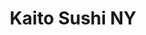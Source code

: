 ---
layout: place
title: Kaito Sushi NY
permalink: /new-york/bronxville/kaito-sushi-ny.html
stateAbbr: NY
stateName: New York
cityName: Bronxville
seo:
  type: restaurant
  links: http://www.kaitorestaurant.com/
place_id: ChIJr103-rGSwokReSFy8SWUMpY
photos:
  - name: >-
      places/ChIJr103-rGSwokReSFy8SWUMpY/photos/AeeoHcKF4TezGS-Rz8_AtliT0Qw_GRVmfdMGFCO9Gz2NxjcVcQW9cL38GXT_Vg8QuJPhs9_11aZF_ZR1s6x5bzcj0ePYmWdQGLdM89QXpvhgm5PRt4KjrqUGQz9vxwpK5tWqooqPffgZUO9MSSnWE7qdW8OrwOMyTLMn8Zy4olNjHQHeKGBdkoLYCqX_lWc6S5Uoav8wxNBKcVeJ60y8U32h2nV5jwrfK33QSotXALSFST0NL90e16DUyK5a9vUVXwepN7jm1sN9fGEA0z4d6MhaxvnTbUpwhK-odUozpEJd73toD5qAWPHdN1vPOSx0rfkPFd8xZTKONVRfmCtqh9P2B38vqCIcY8bV3tUAMXvxH2eiZD1klKpBxUVMfSHaCEN1BAjWSAHapyBD-pYVEOpsIh7xTm4u3WJksj1FaXVHYH-tCznB
    widthPx: 4800
    heightPx: 2163
    authorAttributions:
      - displayName: Jay Dixon
        uri: https://maps.google.com/maps/contrib/107866600029598521642
        photoUri: >-
          https://lh3.googleusercontent.com/a/ACg8ocKMjkUBZIwnOfISBUSkIo6NksctnrcAhkvcyEygZsW1AGqJlQ=s100-p-k-no-mo
    flagContentUri: >-
      https://www.google.com/local/imagery/report/?cb_client=maps_api_places.places_api&image_key=!1e10!2sCIHM0ogKEICAgICknr_K9gE&hl=en-US
    googleMapsUri: >-
      https://www.google.com/maps/place//data=!3m4!1e2!3m2!1sCIHM0ogKEICAgICknr_K9gE!2e10!4m2!3m1!1s0x89c292b1fa375daf:0x96329425f1722179
  - name: >-
      places/ChIJr103-rGSwokReSFy8SWUMpY/photos/AeeoHcJWRoVKxc6QUkc7azPTXmM0ct9IbADrqLmvd8pXN3xD4fPr1SqGdFp3nzXns86S-TueIgIJ0FEBB3wqCpQrs_fOlNL7thGOzllo2WdjHXlYiL_tcm3ZQ1Qz-aWSY8AwhzVQKzDLke4C5-jnkOiL7kan5HtNN7Or3xIAwi327rVgKdAZg4-7uy05wIl8b9F8ENGHAn7q6s7BWzX9kh5739GtJ_rNVibbdnyhG5_9dxrYHXerujbxuu6XAJcpyh0x0N27nWNLQNBQi5BJO0nhdGrl9W39yxgepwCtcPgcX2s-e-DwXGYFciEyH6PaP4XbRWnXZlTHz_Hu1mm8KkJruGqwsj48J8pfQJxMqvQnRQMDQP_KqDDxX5S2ngwcQS6oc8zXl85lB2Z1_FNSLceUPP7jZRyhkGWnnWIzx8eSRdRHlxk
    widthPx: 3024
    heightPx: 4032
    authorAttributions:
      - displayName: Pia V
        uri: https://maps.google.com/maps/contrib/104692250972745291058
        photoUri: >-
          https://lh3.googleusercontent.com/a/ACg8ocKB1INM6YFmjx2lPG3dg-CcGAgXSwNZr8btzGlY31zJm7_j22fX=s100-p-k-no-mo
    flagContentUri: >-
      https://www.google.com/local/imagery/report/?cb_client=maps_api_places.places_api&image_key=!1e10!2sCIHM0ogKEICAgICkie_ylAE&hl=en-US
    googleMapsUri: >-
      https://www.google.com/maps/place//data=!3m4!1e2!3m2!1sCIHM0ogKEICAgICkie_ylAE!2e10!4m2!3m1!1s0x89c292b1fa375daf:0x96329425f1722179
  - name: >-
      places/ChIJr103-rGSwokReSFy8SWUMpY/photos/AeeoHcIXYilGPgoBF88zwsRPEyIZCzx225Nhb6fXdwGbV_Or88Gicvh28aZ2rIFt6enkK6ACgXkDpoTXHEqyacVOcGTUthYVrELC9bfY-Uj-Hd9C1DSVQYdeuojVjeHhHMQL9kDMXji6rjBqDe_uYYScIzeXrTmbcDLtvARukWdO1aPekE-MGrNcR4kuPTYh2uRamAR3gsTNz8DHyz4pKT23O8iNQS8GD0paCgaSlRKkrFOu2p6qCANTki6v219Cy9BONDaWGuyIluO9uHGrBLeB-qZ-FMvsSBV2oe6ABleeb8lOXw
    widthPx: 2048
    heightPx: 1153
    authorAttributions:
      - displayName: Kaito Sushi NY
        uri: https://maps.google.com/maps/contrib/103662137449615212584
        photoUri: >-
          https://lh3.googleusercontent.com/a-/ALV-UjWgDMFGvx6ypHICQ1q0bVy-PH1aqMi9uhzMVG5gQeKBFfM75iI=s100-p-k-no-mo
    flagContentUri: >-
      https://www.google.com/local/imagery/report/?cb_client=maps_api_places.places_api&image_key=!1e10!2sAF1QipPRCfD7rk2K5wdb46bSzGM9QgDMfGCgWq6tf9p-&hl=en-US
    googleMapsUri: >-
      https://www.google.com/maps/place//data=!3m4!1e2!3m2!1sAF1QipPRCfD7rk2K5wdb46bSzGM9QgDMfGCgWq6tf9p-!2e10!4m2!3m1!1s0x89c292b1fa375daf:0x96329425f1722179
  - name: >-
      places/ChIJr103-rGSwokReSFy8SWUMpY/photos/AeeoHcIxjFWOxcX8n169RpXaVn007G4HBlFoilMtbQGzlGa8SRay90vi46RWzpRLOm05H_kcGC6j4i0sAaP4JxhckvaUSUjZhCqzJJPoCSKC8AAYM-CvNSa1RvwUZ0RT3FsSA0JoxGuF4PVjx3T2GsXBjgjYOMyFs5F_w2_O7LmgRLwhm9fNBJhBwcGPaBBiJ_H2vc7S77EeuNcigcg84HC8n02fm31_iXCwasIOmy9WpezTW6AZCTACzOjjjlRxCTE-UU-SW4V9PTuZQUQ-SZZZXclX1xw3xJw5f4DJlvFK3EYbgFHvAPkknb2P85DWO1Gaeqn_ycoGaPfM3z3ZU3lB-H9mil7VZmRte6WCa-GoDhmF5tL0kZJIINKBIFk94H1TNeIyyr1bwKxYJcnprVwZiJArwuwaD2lnXJJHunP8UZujONg
    widthPx: 4032
    heightPx: 3024
    authorAttributions:
      - displayName: J.
        uri: https://maps.google.com/maps/contrib/109143634381712227841
        photoUri: >-
          https://lh3.googleusercontent.com/a-/ALV-UjX3iVrRFSSL8oCY0BLsmlLx8n7fRJ28y-bvlBoRx0Km6d4CdQWpqQ=s100-p-k-no-mo
    flagContentUri: >-
      https://www.google.com/local/imagery/report/?cb_client=maps_api_places.places_api&image_key=!1e10!2sCIHM0ogKEICAgIDCk5zBwwE&hl=en-US
    googleMapsUri: >-
      https://www.google.com/maps/place//data=!3m4!1e2!3m2!1sCIHM0ogKEICAgIDCk5zBwwE!2e10!4m2!3m1!1s0x89c292b1fa375daf:0x96329425f1722179
  - name: >-
      places/ChIJr103-rGSwokReSFy8SWUMpY/photos/AeeoHcKp8oPVFOSbQkhORpYlA6g0DKHhBsCeCnDkvFXfjMsLzl36_rwwqYsXOQ-L4cEb_WFjf3oeP18K0tLdCTZmFTZyWrXXb2emG3fyZzb2sJs8WvScvJzYhE1uQuvcZQA9NsjSFp86pixOPT8uV21y1_FwDZVm73V-AOeyt9s8dguIyxtddy7PSgXvrNUrqqJt6SHCp--JDUuy27ExA9vqwK6gqIgs5-7WUmDr7ocrmTHl8vD2SL4EJSXZXWT_32ZGZ5Q7uI1Ghq4QI0ADpMnzyOk87C-V0PzW2VyW_7ffOBNOUX3uXLBSOyRt2yb9iCEsAlT5GZIu8McXX2MNaAF0mSEpd1ZJyE1RQKU7lhgJgQsZCBHauy9s2wO1wlBv-oxExlRBuNbWqWoaPWmcsdDMZATBmrvgz5Mp4CMHeIqDkKUDnuzE
    widthPx: 4032
    heightPx: 2268
    authorAttributions:
      - displayName: Sujarit Chermsirivatana
        uri: https://maps.google.com/maps/contrib/105565780805763592598
        photoUri: >-
          https://lh3.googleusercontent.com/a-/ALV-UjWWhHTgqfJsW6O-9UWvRrFGE-FzcSOD5oFd2F68E6ADZr2X5X2C=s100-p-k-no-mo
    flagContentUri: >-
      https://www.google.com/local/imagery/report/?cb_client=maps_api_places.places_api&image_key=!1e10!2sCIHM0ogKEICAgIDHr-bY0QE&hl=en-US
    googleMapsUri: >-
      https://www.google.com/maps/place//data=!3m4!1e2!3m2!1sCIHM0ogKEICAgIDHr-bY0QE!2e10!4m2!3m1!1s0x89c292b1fa375daf:0x96329425f1722179
  - name: >-
      places/ChIJr103-rGSwokReSFy8SWUMpY/photos/AeeoHcKBZ-ExzMFEOp9ILkvZcpmS8Dx8bmdzKnmbagSx_RZIJxQkQgPBj3qK_iU36NALCT_dSFpig6_fPEY8AVADNoUBOepqIKXIpel4zO__EGWQ4_M0TviplLNv07q98xQxxAhYHHjikfjdwoyQRgbb-NbkYwSP6hj_MxnjEkdQsiiPMUXUO0zkv30qHyYg6fC2dfhGiPbOD8238zeXG7z4G8wceHInIRQhcKV_Qb7Gk2l9DGYioNjRfkaXEHVhtnsiWUdnKB1kfEvlAUPy24ZxDIMlk97W8BuyXhEgdSOWHBEdz0XxIBDDk0gIAo_efsljpYwSaS-tND-WDIWuHiJSqU32_fx_mKwttp7dyY7Ae2DQPYtunqXJ5jab2FyuR7gtdI8y4v1JbYF0BHU2sTO9s-O5M0UEyNdT4BzgRLMES6m8_Lt0
    widthPx: 3763
    heightPx: 2510
    authorAttributions:
      - displayName: J.
        uri: https://maps.google.com/maps/contrib/109143634381712227841
        photoUri: >-
          https://lh3.googleusercontent.com/a-/ALV-UjX3iVrRFSSL8oCY0BLsmlLx8n7fRJ28y-bvlBoRx0Km6d4CdQWpqQ=s100-p-k-no-mo
    flagContentUri: >-
      https://www.google.com/local/imagery/report/?cb_client=maps_api_places.places_api&image_key=!1e10!2sCIHM0ogKEICAgIDChaimrAE&hl=en-US
    googleMapsUri: >-
      https://www.google.com/maps/place//data=!3m4!1e2!3m2!1sCIHM0ogKEICAgIDChaimrAE!2e10!4m2!3m1!1s0x89c292b1fa375daf:0x96329425f1722179
  - name: >-
      places/ChIJr103-rGSwokReSFy8SWUMpY/photos/AeeoHcIMSOlXn-CLZYwj9laka-rmWYc21CBobtRYKgsCxSyW1tWSRCszAk8QLmRBzm-At2orfSxGtWQaLWduWGS1bZNuL8siynQaKo5V-I787KBp9N2GQW8w1GhGO1fIgrSVZQz1h4vW4pebIYZVwCn7GvEI9HBzHGlZiuohL917t7yqJw4ajKds0PDI19aRj5WdenCT6xgzhYDpCvyyzJx5krkJP2WRjGBwM1jshI15sPbSakaH_YK0izXfam5Pt6lRZtSZcEHlTV-sRYqV3OuvVcA6asOuPjbx6wBrzGbntXHFNeN4SHLHCZ-WOB0jSyLd24E-XyDfTudMAssyH7Hv07nqK8UxDV3rCX54Ku8sZhF30MA6aG_kcrCuWE-EcWt2bwJ_nsbS_byEMU_x5P1UBFhCxlrXQdj3OhgiblKgk8j-jA
    widthPx: 2848
    heightPx: 4032
    authorAttributions:
      - displayName: J.
        uri: https://maps.google.com/maps/contrib/109143634381712227841
        photoUri: >-
          https://lh3.googleusercontent.com/a-/ALV-UjX3iVrRFSSL8oCY0BLsmlLx8n7fRJ28y-bvlBoRx0Km6d4CdQWpqQ=s100-p-k-no-mo
    flagContentUri: >-
      https://www.google.com/local/imagery/report/?cb_client=maps_api_places.places_api&image_key=!1e10!2sCIHM0ogKEICAgIDC4pikMA&hl=en-US
    googleMapsUri: >-
      https://www.google.com/maps/place//data=!3m4!1e2!3m2!1sCIHM0ogKEICAgIDC4pikMA!2e10!4m2!3m1!1s0x89c292b1fa375daf:0x96329425f1722179
  - name: >-
      places/ChIJr103-rGSwokReSFy8SWUMpY/photos/AeeoHcK9l71nUFeIEbSkDZXRdW2CpkQXoW3JxK_vkWdq02BhcPorJd8rGyuHYDgfEFutBokI4YoR1WK038ZG2Vjd767qqylivJlEPEn4lG_u8vc1h7mdL9tcGDcAjO1Yd3ZA_8SOHn0qLqQa4J4BA3WupOB7kFdAOKSgRbIf1WFSlQpekaDpJkP2KFLfbFV16eZFfwB8jX1yotHWUXXeaT0rLgPpFvmhm43-ARIOkEdXwn0-_FgIucvEhWv2He65D8WWQDn2CGK3bWRTyVKqzdeOV1VVirj5RuA9geRbi2oBt3j43GtsFLHZdZ7Ufe5fCKa_toJi_FPGdYWeczzDTmq6iDv5kKJxkWGpQ20_MQO6tn7CXGZKCCwei-wx9wiCSSlAylZsBch2m999QaTHdN3l1gue8hWAptB9x2BBlHIleLw-SnI
    widthPx: 3072
    heightPx: 4080
    authorAttributions:
      - displayName: Mad “MadWand3rer” Wanderer
        uri: https://maps.google.com/maps/contrib/113616102898501728956
        photoUri: >-
          https://lh3.googleusercontent.com/a-/ALV-UjX0J5YkxumDWYKveuGAf_tV84tzN-zTEIgFzoa7Fhn6_HHW_h3l6g=s100-p-k-no-mo
    flagContentUri: >-
      https://www.google.com/local/imagery/report/?cb_client=maps_api_places.places_api&image_key=!1e10!2sCIHM0ogKEICAgICZvtvwjQE&hl=en-US
    googleMapsUri: >-
      https://www.google.com/maps/place//data=!3m4!1e2!3m2!1sCIHM0ogKEICAgICZvtvwjQE!2e10!4m2!3m1!1s0x89c292b1fa375daf:0x96329425f1722179
  - name: >-
      places/ChIJr103-rGSwokReSFy8SWUMpY/photos/AeeoHcKnSj3sxit12G5g1n8qStnckCAXaHGx4yi3Nmo4fCym4DojH8T2DOogNBKewNCGl9WM6mufuR4OSwKdSaSzfjmsq_H3TRF2CnevSwRBdpdeOVWG64dJx5JssHV7w6ZH8zQeLZcG2sDNhh6RG_K3Mx4A56aYCxR81B2l_KV6iJUBYXRrOfoighpV9sEbCKBCak-1bwhg2tI_3PEnvq1z970hYRo2EOhku44VA0mGG_t9WgGq3t0aIKREBGt3I-oSlqh8hqkzbq7AZeIL4_cEu-Qqx2vW0cUPNHtxOyT9GOEwVqPJCfLn61bLAR57T3Z4SUHcrHkXCb8llVTEGRgaR_ulW_BPynNOFL7QC-yo8PZIUUDVTHaBRRKYQCNFM_4CvWn7k1V5Si3QPoba0ngRFCNkCB0X0ZwYHSykWDrEQUJ5sA
    widthPx: 3024
    heightPx: 3090
    authorAttributions:
      - displayName: J.
        uri: https://maps.google.com/maps/contrib/109143634381712227841
        photoUri: >-
          https://lh3.googleusercontent.com/a-/ALV-UjX3iVrRFSSL8oCY0BLsmlLx8n7fRJ28y-bvlBoRx0Km6d4CdQWpqQ=s100-p-k-no-mo
    flagContentUri: >-
      https://www.google.com/local/imagery/report/?cb_client=maps_api_places.places_api&image_key=!1e10!2sCIHM0ogKEICAgIDChajmRA&hl=en-US
    googleMapsUri: >-
      https://www.google.com/maps/place//data=!3m4!1e2!3m2!1sCIHM0ogKEICAgIDChajmRA!2e10!4m2!3m1!1s0x89c292b1fa375daf:0x96329425f1722179
  - name: >-
      places/ChIJr103-rGSwokReSFy8SWUMpY/photos/AeeoHcIVgvV6b2SIRTSaBy0dx-D-7iIHjH4GACVk3cK1xtvz7JnS_dw9C7bLJ2s4BEr0PkNwukNPQDhCuwWAp1JNsKzN4gDWHLvwrZVBRUkAG1-9AyY2intrhK0nvXstbVlWTu_E1jj_imF-IaIqJ9HyDTS7AAJpDLyotdUj6sag-1d92E28A1-_1OMfsQV7DJv3CYByr4HNAtG2fCbSo8lRNBRARibJsJ3H7yYjS6FDclBV4irfHJTGWtFS2R4K3rXte3CH4YbDUg49tMyHfUSCwON1q36aDHIHWRNZUf3-bW5kxxaro3JMtcdDoTRKunhusbN13eaiHvEZ7ffbm8L2-UtTwhBNiwU4N57_N5UQ400o5xRgYFFqniEjcmyKInq3eDmN86mMJ0MC5iRa9S6nat6TBOHvAEo-4S_iayHHLuuUjHYD
    widthPx: 3024
    heightPx: 4032
    authorAttributions:
      - displayName: Pia V
        uri: https://maps.google.com/maps/contrib/104692250972745291058
        photoUri: >-
          https://lh3.googleusercontent.com/a/ACg8ocKB1INM6YFmjx2lPG3dg-CcGAgXSwNZr8btzGlY31zJm7_j22fX=s100-p-k-no-mo
    flagContentUri: >-
      https://www.google.com/local/imagery/report/?cb_client=maps_api_places.places_api&image_key=!1e10!2sCIHM0ogKEICAgICkie_ytAE&hl=en-US
    googleMapsUri: >-
      https://www.google.com/maps/place//data=!3m4!1e2!3m2!1sCIHM0ogKEICAgICkie_ytAE!2e10!4m2!3m1!1s0x89c292b1fa375daf:0x96329425f1722179
address: 28 Palmer Ave, Bronxville, NY 10708, USA
street: 28 Palmer Ave
city: Bronxville
state: NY
zip: '10708'
country: USA
neighborhood: null
latitude: '40.941296'
longitude: '-73.837433'
accessibility_options:
  wheelchairAccessibleParking: true
  wheelchairAccessibleEntrance: true
  wheelchairAccessibleRestroom: true
  wheelchairAccessibleSeating: true
business_status: OPERATIONAL
name: Kaito Sushi NY
google_maps_links:
  directionsUri: >-
    https://www.google.com/maps/dir//''/data=!4m7!4m6!1m1!4e2!1m2!1m1!1s0x89c292b1fa375daf:0x96329425f1722179!3e0
  placeUri: https://maps.google.com/?cid=10822875745210212729
  writeAReviewUri: >-
    https://www.google.com/maps/place//data=!4m3!3m2!1s0x89c292b1fa375daf:0x96329425f1722179!12e1
  reviewsUri: >-
    https://www.google.com/maps/place//data=!4m4!3m3!1s0x89c292b1fa375daf:0x96329425f1722179!9m1!1b1
  photosUri: >-
    https://www.google.com/maps/place//data=!4m3!3m2!1s0x89c292b1fa375daf:0x96329425f1722179!10e5
primary_type: Japanese Restaurant
opening_hours:
  openNow: true
  periods:
    - open:
        day: 0
        hour: 12
        minute: 0
      close:
        day: 0
        hour: 15
        minute: 0
    - open:
        day: 0
        hour: 16
        minute: 30
      close:
        day: 0
        hour: 21
        minute: 30
    - open:
        day: 2
        hour: 12
        minute: 0
      close:
        day: 2
        hour: 15
        minute: 0
    - open:
        day: 2
        hour: 16
        minute: 30
      close:
        day: 2
        hour: 21
        minute: 30
    - open:
        day: 3
        hour: 12
        minute: 0
      close:
        day: 3
        hour: 15
        minute: 0
    - open:
        day: 3
        hour: 16
        minute: 30
      close:
        day: 3
        hour: 21
        minute: 30
    - open:
        day: 4
        hour: 12
        minute: 0
      close:
        day: 4
        hour: 15
        minute: 0
    - open:
        day: 4
        hour: 16
        minute: 30
      close:
        day: 4
        hour: 21
        minute: 30
    - open:
        day: 5
        hour: 12
        minute: 0
      close:
        day: 5
        hour: 15
        minute: 0
    - open:
        day: 5
        hour: 16
        minute: 30
      close:
        day: 5
        hour: 22
        minute: 30
    - open:
        day: 6
        hour: 12
        minute: 0
      close:
        day: 6
        hour: 15
        minute: 0
    - open:
        day: 6
        hour: 16
        minute: 30
      close:
        day: 6
        hour: 22
        minute: 30
  weekdayDescriptions:
    - 'Monday: Closed'
    - 'Tuesday: 12:00 – 3:00 PM, 4:30 – 9:30 PM'
    - 'Wednesday: 12:00 – 3:00 PM, 4:30 – 9:30 PM'
    - 'Thursday: 12:00 – 3:00 PM, 4:30 – 9:30 PM'
    - 'Friday: 12:00 – 3:00 PM, 4:30 – 10:30 PM'
    - 'Saturday: 12:00 – 3:00 PM, 4:30 – 10:30 PM'
    - 'Sunday: 12:00 – 3:00 PM, 4:30 – 9:30 PM'
  nextCloseTime: '2025-05-04T02:30:00Z'
secondary_opening_hours:
  regular:
    weekdayDescriptions: null
    type: null
  current:
    weekdayDescriptions: null
    type: null
phone: (914) 337-1296
price_level: null
price_range: $20 &ndash; $30
rating: '4.1'
rating_count: 126
website: http://www.kaitorestaurant.com/
description: >-
  Discover Kaito Sushi in Bronxville, NY$$$Kaito Sushi in Bronxville, NY, stands
  out as a welcoming spot for enjoying authentic Japanese cuisine, particularly
  fresh sushi options that cater to those searching for top-rated sushi near
  them. This casual restaurant features a variety of Japanese fare, including
  expertly prepared rolls and dishes that highlight quality ingredients in a
  relaxed, family-oriented setting. With accessibility features like
  wheelchair-friendly parking and entrances, it's designed to accommodate all
  visitors seeking convenient sushi places in the area. The establishment
  operates with flexible hours, making it easy for locals to drop in for a
  satisfying lunch or dinner, and its approachable vibe adds to the appeal for
  anyone exploring sushi restaurants nearby.
generative_summary: >-
  Discover Kaito Sushi in Bronxville, NY$$$Kaito Sushi in Bronxville, NY, stands
  out as a welcoming spot for enjoying authentic Japanese cuisine, particularly
  fresh sushi options that cater to those searching for top-rated sushi near
  them. This casual restaurant features a variety of Japanese fare, including
  expertly prepared rolls and dishes that highlight quality ingredients in a
  relaxed, family-oriented setting. With accessibility features like
  wheelchair-friendly parking and entrances, it's designed to accommodate all
  visitors seeking convenient sushi places in the area. The establishment
  operates with flexible hours, making it easy for locals to drop in for a
  satisfying lunch or dinner, and its approachable vibe adds to the appeal for
  anyone exploring sushi restaurants nearby.
generative_disclosure: Summarized by AI using the Grok-3-Mini model.
reviews: null
review_summary: >-
  What Customers Are Saying About Kaito Sushi$$$Visitors to Kaito Sushi often
  praise the fresh flavors and solid execution of the menu, making it a go-to
  choice for folks hunting for reliable sushi close to them. Many appreciate the
  friendly service and cozy atmosphere, which contribute to a generally positive
  dining experience without any major complaints standing out. While some note
  that portions could vary, the overall consensus leans toward enjoyment of the
  authentic tastes and reasonable prices, earning it a solid reputation among
  Japanese places near me. Feedback highlights the restaurant's ability to
  deliver on expectations for quality sushi, with diners frequently returning
  for the consistent vibe and tasty options. All in all, it's clear that this
  spot holds up well for those looking for a straightforward and enjoyable meal
  in a welcoming environment.
review_disclosure: Summarized by AI using the Grok-3-Mini model.
parking_options: null
payment_options: null
allow_dogs: null
curbside_pickup: null
delivery: null
dine_in: null
good_for_children: null
good_for_groups: null
good_for_sports: null
live_music: null
menu_for_children: null
outdoor_seating: null
reservable: null
restroom: null
serves_beer: null
serves_breakfast: null
serves_brunch: null
serves_cocktails: null
serves_coffee: null
serves_dinner: null
serves_dessert: null
serves_lunch: null
serves_vegetarian_food: null
serves_wine: null
takeout: null
update_category: enterprise
places_description: null

---